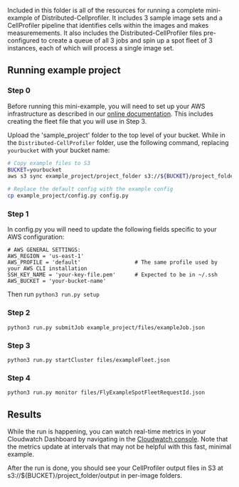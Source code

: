 Included in this folder is all of the resources for running a complete mini-example of Distributed-Cellprofiler.
It includes 3 sample image sets and a CellProfiler pipeline that identifies cells within the images and makes measuremements.
It also includes the Distributed-CellProfiler files pre-configured to create a queue of all 3 jobs and spin up a spot fleet of 3 instances, each of which will process a single image set.

## Running example project

### Step 0

Before running this mini-example, you will need to set up your AWS infrastructure as described in our [online documentation](https://distributedscience.github.io/Distributed-CellProfiler/step_0_prep.html).
This includes creating the fleet file that you will use in Step 3.

Upload the 'sample_project' folder to the top level of your bucket. 
While in the `Distributed-CellProfiler` folder, use the following command, replacing `yourbucket` with your bucket name:

```bash
# Copy example files to S3
BUCKET=yourbucket
aws s3 sync example_project/project_folder s3://${BUCKET}/project_folder

# Replace the default config with the example config
cp example_project/config.py config.py
```

### Step 1
In config.py you will need to update the following fields specific to your AWS configuration:
```
# AWS GENERAL SETTINGS:
AWS_REGION = 'us-east-1'
AWS_PROFILE = 'default'                 # The same profile used by your AWS CLI installation
SSH_KEY_NAME = 'your-key-file.pem'      # Expected to be in ~/.ssh
AWS_BUCKET = 'your-bucket-name'
```
Then run `python3 run.py setup`

### Step 2
`python3 run.py submitJob example_project/files/exampleJob.json`

### Step 3
`python3 run.py startCluster files/exampleFleet.json`

### Step 4
`python3 run.py monitor files/FlyExampleSpotFleetRequestId.json`

## Results

While the run is happening, you can watch real-time metrics in your Cloudwatch Dashboard by navigating in the [Cloudwatch console](https://console.aws.amazon.com/cloudwatch).
Note that the metrics update at intervals that may not be helpful with this fast, minimal example.

After the run is done, you should see your CellProfiler output files in S3 at s3://${BUCKET}/project_folder/output in per-image folders.